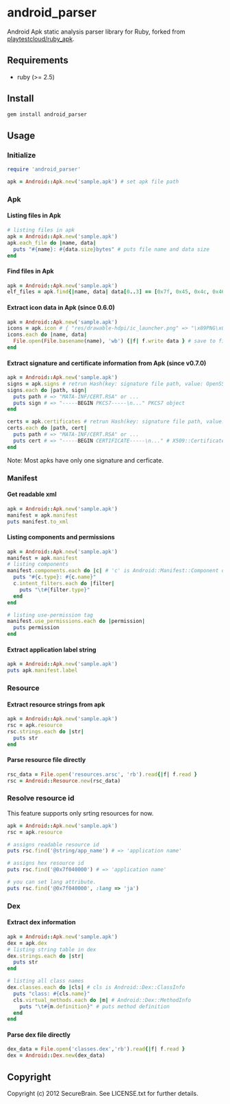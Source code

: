# android_parser

Android Apk static analysis parser library for Ruby, forked from [playtestcloud/ruby_apk](https://github.com/playtestcloud/ruby_apk).

## Requirements

- ruby (>= 2.5)

## Install

```bash
gem install android_parser
```

## Usage

### Initialize

```ruby
require 'android_parser'

apk = Android::Apk.new('sample.apk') # set apk file path
```

### Apk
#### Listing files in Apk

```ruby
# listing files in apk
apk = Android::Apk.new('sample.apk')
apk.each_file do |name, data|
  puts "#{name}: #{data.size}bytes" # puts file name and data size
end
```

#### Find files in Apk

```ruby
apk = Android::Apk.new('sample.apk')
elf_files = apk.find{|name, data| data[0..3] == [0x7f, 0x45, 0x4c, 0x46] } # ELF magic number
```

#### Extract icon data in Apk (since 0.6.0)

```ruby
apk = Android::Apk.new('sample.apk')
icons = apk.icon # { "res/drawable-hdpi/ic_launcher.png" => "\x89PNG\x0D\x0A...", ... }
icons.each do |name, data|
  File.open(File.basename(name), 'wb') {|f| f.write data } # save to file.
end
```

#### Extract signature and certificate information from Apk (since v0.7.0)

```ruby
apk = Android::Apk.new('sample.apk')
signs = apk.signs # retrun Hash(key: signature file path, value: OpenSSL::PKCS7)
signs.each do |path, sign|
  puts path # => "MATA-INF/CERT.RSA" or ...
  puts sign # => "-----BEGIN PKCS7-----\n..." PKCS7 object
end

certs = apk.certificates # retrun Hash(key: signature file path, value: OpenSSL::X509::Certificate)
certs.each do |path, cert|
  puts path # => "MATA-INF/CERT.RSA" or ...
  puts cert # => "-----BEGIN CERTIFICATE-----\n..." # X509::Certificate object
end
```
Note: Most apks have only one signature and cerficate.

### Manifest

#### Get readable xml

```ruby
apk = Android::Apk.new('sample.apk')
manifest = apk.manifest
puts manifest.to_xml
```

#### Listing components and permissions

```ruby
apk = Android::Apk.new('sample.apk')
manifest = apk.manifest
# listing components
manifest.components.each do |c| # 'c' is Android::Manifest::Component object
  puts "#{c.type}: #{c.name}"
  c.intent_filters.each do |filter|
    puts "\t#{filter.type}"
  end
end

# listing use-permission tag
manifest.use_permissions.each do |permission|
  puts permission
end
```

#### Extract application label string

```ruby
apk = Android::Apk.new('sample.apk')
puts apk.manifest.label
```

### Resource

#### Extract resource strings from apk

```ruby
apk = Android::Apk.new('sample.apk')
rsc = apk.resource
rsc.strings.each do |str|
  puts str
end
```

#### Parse resource file directly

```ruby
rsc_data = File.open('resources.arsc', 'rb').read{|f| f.read }
rsc = Android::Resource.new(rsc_data)
```

### Resolve resource id

This feature supports only srting resources for now.

```ruby
apk = Android::Apk.new('sample.apk')
rsc = apk.resource

# assigns readable resource id
puts rsc.find('@string/app_name') # => 'application name'

# assigns hex resource id
puts rsc.find('@0x7f040000') # => 'application name'

# you can set lang attribute.
puts rsc.find('@0x7f040000', :lang => 'ja')
```

### Dex

#### Extract dex information

```ruby
apk = Android::Apk.new('sample.apk')
dex = apk.dex
# listing string table in dex
dex.strings.each do |str|
  puts str
end

# listing all class names
dex.classes.each do |cls| # cls is Android::Dex::ClassInfo
  puts "class: #{cls.name}"
  cls.virtual_methods.each do |m| # Android::Dex::MethodInfo
    puts "\t#{m.definition}" # puts method definition
  end
end
```

#### Parse dex file directly

```ruby
dex_data = File.open('classes.dex','rb').read{|f| f.read }
dex = Android::Dex.new(dex_data)
```


## Copyright

Copyright (c) 2012 SecureBrain. See LICENSE.txt for further details.

